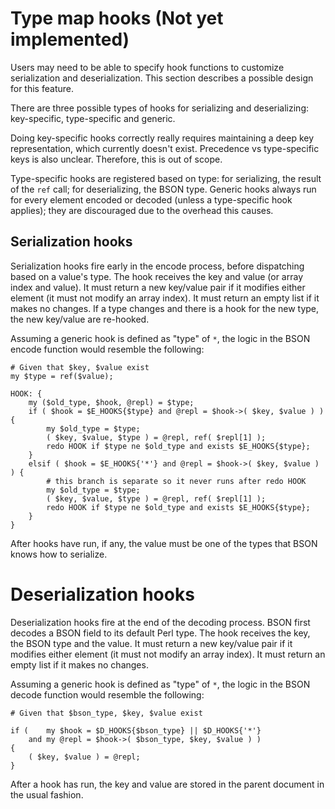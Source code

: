# Type map hooks (Not yet implemented)

Users may need to be able to specify hook functions to customize
serialization and deserialization.  This section describes a possible
design for this feature.

There are three possible types of hooks for serializing and deserializing:
key-specific, type-specific and generic.

Doing key-specific hooks correctly really requires maintaining a deep key
representation, which currently doesn't exist.  Precedence vs type-specific
keys is also unclear. Therefore, this is out of scope.

Type-specific hooks are registered based on type: for serializing, the
result of the `ref` call; for deserializing, the BSON type.  Generic hooks
always run for every element encoded or decoded (unless a type-specific
hook applies); they are discouraged due to the overhead this causes.

## Serialization hooks

Serialization hooks fire early in the encode process, before dispatching
based on a value's type.  The hook receives the key and value (or array
index and value).  It must return a new key/value pair if it modifies
either element (it must not modify an array index).  It must return an
empty list if it makes no changes.  If a type changes and there is a hook
for the new type, the new key/value are re-hooked.

Assuming a generic hook is defined as "type" of `*`, the logic in the
BSON encode function would resemble the following:

    # Given that $key, $value exist
    my $type = ref($value);

    HOOK: {
        my ($old_type, $hook, @repl) = $type;
        if ( $hook = $E_HOOKS{$type} and @repl = $hook->( $key, $value ) ) {
            my $old_type = $type;
            ( $key, $value, $type ) = @repl, ref( $repl[1] );
            redo HOOK if $type ne $old_type and exists $E_HOOKS{$type};
        }
        elsif ( $hook = $E_HOOKS{'*'} and @repl = $hook->( $key, $value ) ) {
            # this branch is separate so it never runs after redo HOOK
            my $old_type = $type;
            ( $key, $value, $type ) = @repl, ref( $repl[1] );
            redo HOOK if $type ne $old_type and exists $E_HOOKS{$type};
        }
    }

After hooks have run, if any, the value must be one of the types that BSON
knows how to serialize.

# Deserialization hooks

Deserialization hooks fire at the end of the decoding process.  BSON first
decodes a BSON field to its default Perl type.  The hook receives the key,
the BSON type and the value.  It must return a new key/value pair if it
modifies either element (it must not modify an array index).  It must
return an empty list if it makes no changes.

Assuming a generic hook is defined as "type" of `*`, the logic in the
BSON decode function would resemble the following:

    # Given that $bson_type, $key, $value exist

    if (    my $hook = $D_HOOKS{$bson_type} || $D_HOOKS{'*'}
        and my @repl = $hook->( $bson_type, $key, $value ) )
    {
        ( $key, $value ) = @repl;
    }

After a hook has run, the key and value are stored in the parent
document in the usual fashion.
